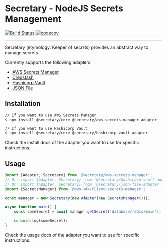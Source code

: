 # Secretary - NodeJS Secrets Management

[![Build Status](https://travis-ci.org/secretary/node.svg?branch=master)](https://travis-ci.org/secretary/node)
[![codecov](https://codecov.io/gh/secretary/node/branch/master/graph/badge.svg)](https://codecov.io/gh/secretary/node)
___

Secretary (etymology: Keeper of secrets) provides an abstract way to manage secrets.

Currently supports the following adapters:

* [AWS Secrets Manager](https://github.com/secretary/node/tree/master/packages/aws-secrets-manager-adapter)
* [Credstash](https://github.com/secretary/node/tree/master/packages/credstash-adapter)
* [Hashicorp Vault](https://github.com/secretary/node/tree/master/packages/hashicorp-vault-adater)
* [JSON File](https://github.com/secretary/node/tree/master/packages/json-file-adapter)

## Installation

```bash
// If you want to use AWS Secrets Manager
$ npm install @secretary/core @secretary/aws-secrets-manager-adapter

// If you want to use Hashicorp Vault
$ npm install @secretary/core @secretary/hashicorp-vault-adapter
```

Check the install docs of the adapter you want to use for specific instructions.

## Usage

```typescript
import {Adapter, Secretary} from '@secretary/aws-secrets-manager';
// Or: import {Adapter, Secretary} from '@secretary/hashicorp-vault-adapter';
// Or: import {Adapter, Secretary} from '@secretary/json-file-adapter'; // Note: this is not for production
import {SecretsManager} from '@aws-sdk/client-secrets-manager';

const manager = new Secretary(new Adapter(new SecretsManager()));

async function main() {
    const someSecret = await manager.getSecret('database/redis/main');

    console.log(someSecret);
}
```

Check the usage docs of the adapter you want to use for specific instructions.
